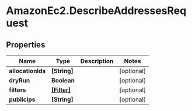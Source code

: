 # AmazonEc2.DescribeAddressesRequest

## Properties

Name | Type | Description | Notes
------------ | ------------- | ------------- | -------------
**allocationIds** | **[String]** |  | [optional] 
**dryRun** | **Boolean** |  | [optional] 
**filters** | [**[Filter]**](Filter.md) |  | [optional] 
**publicIps** | **[String]** |  | [optional] 


